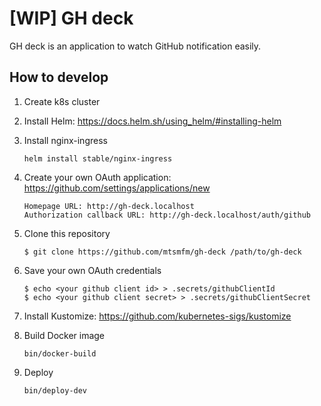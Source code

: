 # [WIP] GH deck

GH deck is an application to watch GitHub notification easily.

## How to develop

1.  Create k8s cluster

2.  Install Helm: https://docs.helm.sh/using_helm/#installing-helm

3.  Install nginx-ingress

        helm install stable/nginx-ingress

4.  Create your own OAuth application: https://github.com/settings/applications/new

        Homepage URL: http://gh-deck.localhost
        Authorization callback URL: http://gh-deck.localhost/auth/github

5.  Clone this repository

        $ git clone https://github.com/mtsmfm/gh-deck /path/to/gh-deck

6.  Save your own OAuth credentials

        $ echo <your github client id> > .secrets/githubClientId
        $ echo <your github client secret> > .secrets/githubClientSecret

7.  Install Kustomize: https://github.com/kubernetes-sigs/kustomize

8.  Build Docker image

        bin/docker-build

9.  Deploy

        bin/deploy-dev
